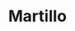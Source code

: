 ---
title: Martillo
date: 
draft: false

# descripcion
description : Dije de plata 925

materials: Plata 925

color: Plateado

dimensions: 2cm largo

code: 02-14-0676

type: "Dijes"

categories: []

price: $1.870,00

price_eftvo: $1.590,00

# Images
# first image will be shown in the product page
images:
  # - image: "images/path_to_image"
  # La ubicacion de las imagenes es imagenes/Dijes/Dijes.Plata/02-14-0676-martillo
  - image: "./images/dijes/plata/02-14-0676.JPG"
---